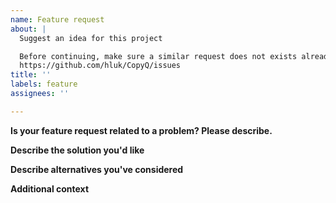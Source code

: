 ```yaml
---
name: Feature request
about: |
  Suggest an idea for this project

  Before continuing, make sure a similar request does not exists already:
  https://github.com/hluk/CopyQ/issues
title: ''
labels: feature
assignees: ''

---
```


**Is your feature request related to a problem? Please describe.**
<!-- A clear and concise description of what the problem is. -->

**Describe the solution you'd like**
<!-- A clear and concise description of what you want to happen. -->

**Describe alternatives you've considered**
<!-- A clear and concise description of any alternative solutions or features you've considered. -->

**Additional context**
<!-- Add any other context or screenshots about the feature request here. -->
